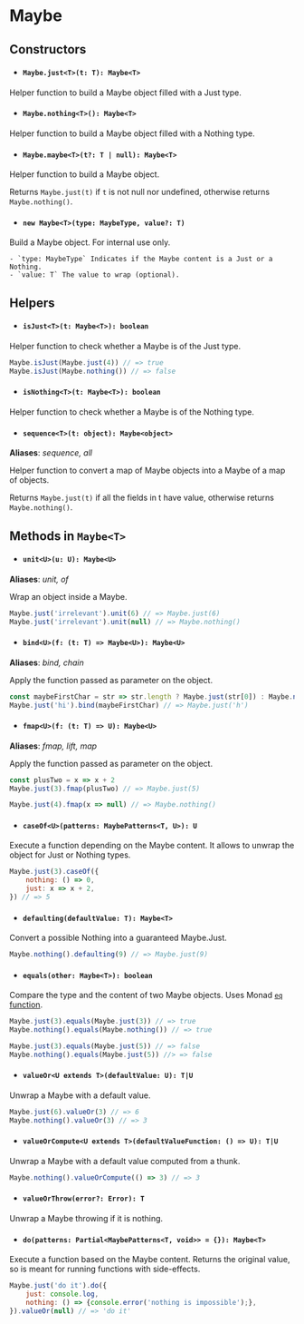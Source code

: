 # Maybe

## Constructors

- #### `Maybe.just<T>(t: T): Maybe<T>`
Helper function to build a Maybe object filled with a Just type.

- #### `Maybe.nothing<T>(): Maybe<T>`
Helper function to build a Maybe object filled with a Nothing type.

- #### `Maybe.maybe<T>(t?: T | null): Maybe<T>`
Helper function to build a Maybe object.

Returns `Maybe.just(t)` if `t` is not null nor undefined, otherwise returns `Maybe.nothing()`.

- #### `new Maybe<T>(type: MaybeType, value?: T)`
Build a Maybe object. For internal use only.

    - `type: MaybeType` Indicates if the Maybe content is a Just or a Nothing.
    - `value: T` The value to wrap (optional).

## Helpers

- #### `isJust<T>(t: Maybe<T>): boolean`
Helper function to check whether a Maybe is of the Just type.

```js
Maybe.isJust(Maybe.just(4)) // => true
Maybe.isJust(Maybe.nothing()) // => false
```

- #### `isNothing<T>(t: Maybe<T>): boolean`
Helper function to check whether a Maybe is of the Nothing type.

- #### `sequence<T>(t: object): Maybe<object>`
**Aliases**: *sequence, all*

Helper function to convert a map of Maybe objects into a Maybe of a map of objects.

Returns `Maybe.just(t)` if all the fields in t have value, otherwise returns `Maybe.nothing()`.

## Methods in `Maybe<T>`

- #### `unit<U>(u: U): Maybe<U>`
**Aliases**: *unit, of*

Wrap an object inside a Maybe.

```js
Maybe.just('irrelevant').unit(6) // => Maybe.just(6)
Maybe.just('irrelevant').unit(null) // => Maybe.nothing()
```

- #### `bind<U>(f: (t: T) => Maybe<U>): Maybe<U>`
**Aliases**: *bind, chain*

Apply the function passed as parameter on the object.

```js
const maybeFirstChar = str => str.length ? Maybe.just(str[0]) : Maybe.nothing()
Maybe.just('hi').bind(maybeFirstChar) // => Maybe.just('h')
```

- #### `fmap<U>(f: (t: T) => U): Maybe<U>`
**Aliases**: *fmap, lift, map*

Apply the function passed as parameter on the object.

```js
const plusTwo = x => x + 2
Maybe.just(3).fmap(plusTwo) // => Maybe.just(5)

Maybe.just(4).fmap(x => null) // => Maybe.nothing()
```

- #### `caseOf<U>(patterns: MaybePatterns<T, U>): U`
Execute a function depending on the Maybe content. It allows to unwrap the object for Just or Nothing types.

```js
Maybe.just(3).caseOf({
    nothing: () => 0,
    just: x => x + 2,
}) // => 5
```

- #### `defaulting(defaultValue: T): Maybe<T>`
Convert a possible Nothing into a guaranteed Maybe.Just.

```js
Maybe.nothing().defaulting(9) // => Maybe.just(9)
```

- #### `equals(other: Maybe<T>): boolean`
Compare the type and the content of two Maybe objects. Uses Monad [`eq` function](./monad.md).

```js
Maybe.just(3).equals(Maybe.just(3)) // => true
Maybe.nothing().equals(Maybe.nothing()) // => true

Maybe.just(3).equals(Maybe.just(5)) // => false
Maybe.nothing().equals(Maybe.just(5)) //> => false
```

- #### `valueOr<U extends T>(defaultValue: U): T|U`
Unwrap a Maybe with a default value.

```js
Maybe.just(6).valueOr(3) // => 6
Maybe.nothing().valueOr(3) // => 3
```

- #### `valueOrCompute<U extends T>(defaultValueFunction: () => U): T|U`
Unwrap a Maybe with a default value computed from a thunk.

```js
Maybe.nothing().valueOrCompute(() => 3) // => 3
```

- #### `valueOrThrow(error?: Error): T`
Unwrap a Maybe throwing if it is nothing.

- #### `do(patterns: Partial<MaybePatterns<T, void>> = {}): Maybe<T>`
Execute a function based on the Maybe content. Returns the original value, 
so is meant for running functions with side-effects.

```js
Maybe.just('do it').do({
    just: console.log,
    nothing: () => {console.error('nothing is impossible');},
}).valueOr(null) // => 'do it'
```
